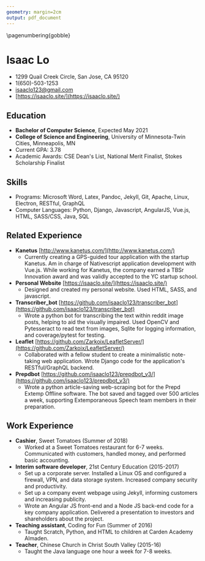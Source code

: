 ```yaml
---
geometry: margin=2cm
output: pdf_document
---
```


\pagenumbering{gobble}

# Isaac Lo

* 1299 Quail Creek Circle, San Jose, CA 95120
* 1(650)-503-1253
* isaaclo123@gmail.com
* [https://isaaclo.site/](https://isaaclo.site/)

## Education

* **Bachelor of Computer Science**, Expected May 2021
* **College of Science and Engineering**, University of Minnesota-Twin Cities, Minneapolis, MN
* Current GPA: 3.78
* Academic Awards: CSE Dean's List, National Merit Finalist, Stokes Scholarship Finalist

## Skills

* Programs: Microsoft Word, Latex, Pandoc, Jekyll, Git, Apache, Linux, Electron, RESTful, GraphQL
* Computer Languages: Python, Django, Javascript, AngularJS, Vue.js, HTML, SASS/CSS, Java, SQL

## Related Experience

* **Kanetus** [http://www.kanetus.com/](http://www.kanetus.com/)
    * Currently creating a GPS-guided tour application with the startup Kanetus. Am in charge of 
      Nativescript application development with Vue.js. While working for Kanetus, the company 
      earned a TBSr Innovation award and was validly accepted to the YC startup school.
* **Personal Website** [https://isaaclo.site/](https://isaaclo.site/)
    * Designed and created my personal website. Used HTML, SASS, and javascript.
* **Transcriber_bot** 
  [https://github.com/isaaclo123/transcriber_bot](https://github.com/isaaclo123/transcriber_bot)
    * Wrote a python bot for transcribing the text within reddit image posts, helping to aid the 
      visually impaired. Used OpenCV and Pytesseract to read text from images, Sqlite for logging 
      information, and coverage/pytest for testing.
* **Leaflet** 
  [https://github.com/Zarkoix/LeafletServer/](https://github.com/Zarkoix/LeafletServer/)
    * Collaborated with a fellow student to create a minimalistic note-taking web application. 
      Wrote Django code for the application's RESTful/GraphQL backend.
* **Prepdbot** 
  [https://github.com/isaaclo123/prepdbot_v3/](https://github.com/isaaclo123/prepdbot_v3/)
    * Wrote a python article-saving web-scraping bot for the Prepd Extemp Offline software. The bot 
      saved and tagged over 500 articles a week, supporting Extemporaneous Speech team members in 
      their preparation.

## Work Experience

* **Cashier**, Sweet Tomatoes (Summer of 2018)
    * Worked at a Sweet Tomatoes restaurant for 6-7 weeks. Communicated with customers, handled 
      money, and performed basic accounting.
* **Interim software developer**, 21st Century Education (2015-2017)
    * Set up a corporate server. Installed a Linux OS and configured a firewall, VPN, and data 
      storage system. Increased company security and productivity.
    * Set up a company event webpage using Jekyll, informing customers and increasing publicity.
    * Wrote an Angular JS front-end and a Node JS back-end code for a key company application. 
      Delivered a presentation to investors and shareholders about the project.
* **Teaching assistant**, Coding for Fun (Summer of 2016)
    * Taught Scratch, Python, and HTML to children at Carden Academy Almaden.
* **Teacher**, Chinese Church in Christ South Valley (2015-16)
    * Taught the Java language one hour a week for 7-8 weeks.
